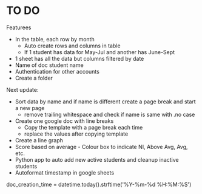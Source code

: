 # TO DO
Featurees
- In the table, each row by month
    - Auto create rows and columns in table
    - If 1 student has data for May-Jul and another has June-Sept
- 1 sheet has all the data but columns filtered by date
- Name of doc student name
- Authentication for other accounts
- Create a folder

Next update:
- Sort data by name and if name is different create a page break and start a new page
    - remove trailing whitespace and check if name is same with .no case
- Create one google doc with line breaks
    - Copy the template with a page break each time
    - replace the values after copying template
- Create a line graph
- Score based on average - Colour box to indicate NI, Above Avg, Avg, etc.
- Python app to auto add new active students and cleanup inactive students
- Autoformat timestamp in google sheets



doc_creation_time = datetime.today().strftime('%Y-%m-%d %H:%M:%S')